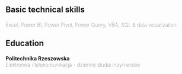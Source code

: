 <h2><b>Basic technical skills</b></h2>
<h4 style="font-weight: lighter">Excel, Power BI, Power Pivot, Power Query, VBA, SQL & data visualization<br></h4>
<h2><b>Education</b></h2>
<h4 style="font-weight: lighter"><b>Politechnika Rzeszowska</b><br>
  Elektronika i telekomunikacja - dzienne studia inżynierskie</h4>

